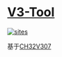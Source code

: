 ﻿# [V3-Tool](https://github.com/stops-top/V3-Tool)

[![sites](http://182.61.61.133/link/resources/OSQ.png)](http://www.stops.top)

基于[CH32V307](https://docs.soc.xin/CH32V307.html)
